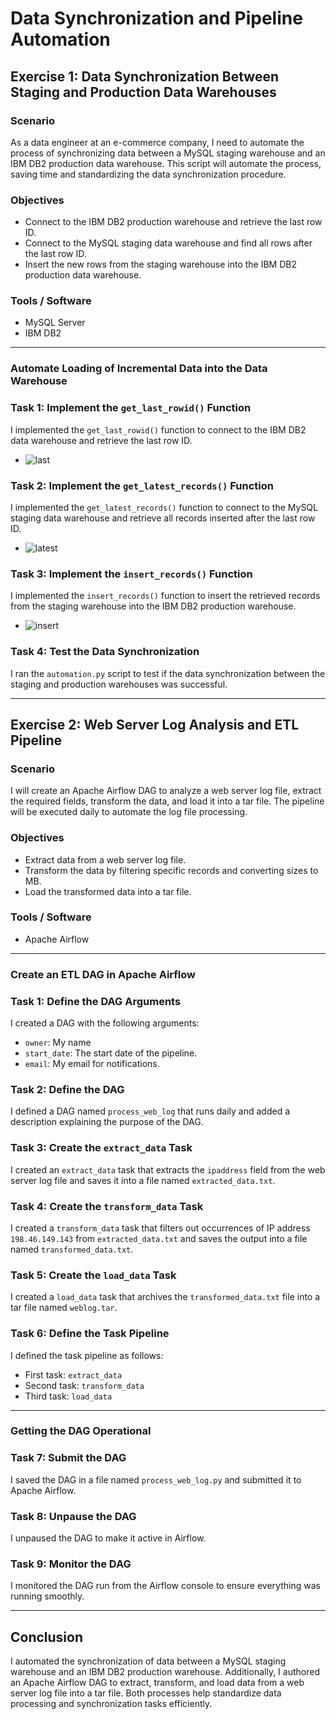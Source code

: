 # Data Synchronization and Pipeline Automation

## Exercise 1: Data Synchronization Between Staging and Production Data Warehouses

### Scenario
As a data engineer at an e-commerce company, I need to automate the process of synchronizing data between a MySQL staging warehouse and an IBM DB2 production data warehouse. This script will automate the process, saving time and standardizing the data synchronization procedure.

### Objectives
- Connect to the IBM DB2 production warehouse and retrieve the last row ID.
- Connect to the MySQL staging data warehouse and find all rows after the last row ID.
- Insert the new rows from the staging warehouse into the IBM DB2 production data warehouse.

### Tools / Software
- MySQL Server
- IBM DB2

---

### Automate Loading of Incremental Data into the Data Warehouse

### Task 1: Implement the `get_last_rowid()` Function
I implemented the `get_last_rowid()` function to connect to the IBM DB2 data warehouse and retrieve the last row ID.

-  ![last](https://github.com/nir25aj/ssad/blob/my-new-branch/Data_Engineering_Project/ETL%20and%20Data%20Pipelines/get_last_rowid.jpg "last")

### Task 2: Implement the `get_latest_records()` Function
I implemented the `get_latest_records()` function to connect to the MySQL staging data warehouse and retrieve all records inserted after the last row ID.

- ![latest](https://github.com/nir25aj/ssad/blob/my-new-branch/Data_Engineering_Project/ETL%20and%20Data%20Pipelines/get_latest_records.JPG "latest")

### Task 3: Implement the `insert_records()` Function
I implemented the `insert_records()` function to insert the retrieved records from the staging warehouse into the IBM DB2 production warehouse.

- ![insert](https://github.com/nir25aj/ssad/blob/my-new-branch/Data_Engineering_Project/ETL%20and%20Data%20Pipelines/insert_records.JPG "insert")

### Task 4: Test the Data Synchronization
I ran the `automation.py` script to test if the data synchronization between the staging and production warehouses was successful.

---

## Exercise 2: Web Server Log Analysis and ETL Pipeline

### Scenario
I will create an Apache Airflow DAG to analyze a web server log file, extract the required fields, transform the data, and load it into a tar file. The pipeline will be executed daily to automate the log file processing.

### Objectives
- Extract data from a web server log file.
- Transform the data by filtering specific records and converting sizes to MB.
- Load the transformed data into a tar file.

### Tools / Software
- Apache Airflow

---

### Create an ETL DAG in Apache Airflow

### Task 1: Define the DAG Arguments
I created a DAG with the following arguments:
- `owner`: My name
- `start_date`: The start date of the pipeline.
- `email`: My email for notifications.


### Task 2: Define the DAG
I defined a DAG named `process_web_log` that runs daily and added a description explaining the purpose of the DAG.


### Task 3: Create the `extract_data` Task
I created an `extract_data` task that extracts the `ipaddress` field from the web server log file and saves it into a file named `extracted_data.txt`.


### Task 4: Create the `transform_data` Task
I created a `transform_data` task that filters out occurrences of IP address `198.46.149.143` from `extracted_data.txt` and saves the output into a file named `transformed_data.txt`.


### Task 5: Create the `load_data` Task
I created a `load_data` task that archives the `transformed_data.txt` file into a tar file named `weblog.tar`.


### Task 6: Define the Task Pipeline
I defined the task pipeline as follows:
- First task: `extract_data`
- Second task: `transform_data`
- Third task: `load_data`

---

### Getting the DAG Operational

### Task 7: Submit the DAG
I saved the DAG in a file named `process_web_log.py` and submitted it to Apache Airflow.


### Task 8: Unpause the DAG
I unpaused the DAG to make it active in Airflow.


### Task 9: Monitor the DAG
I monitored the DAG run from the Airflow console to ensure everything was running smoothly.


---

## Conclusion
I automated the synchronization of data between a MySQL staging warehouse and an IBM DB2 production warehouse. Additionally, I authored an Apache Airflow DAG to extract, transform, and load data from a web server log file into a tar file. Both processes help standardize data processing and synchronization tasks efficiently.
